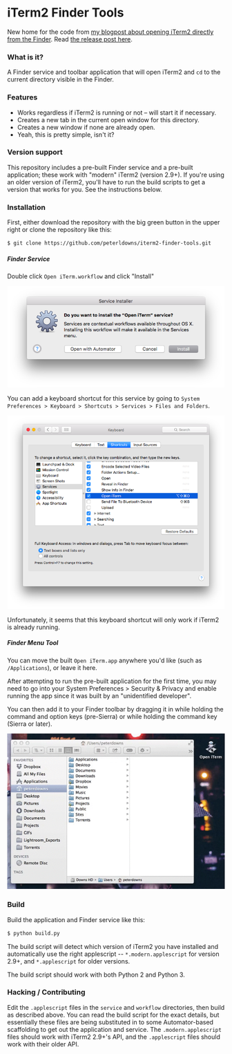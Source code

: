 # iTerm2 Finder Tools
New home for the code from [my blogpost about opening iTerm2 directly from the Finder](http://peterdowns.com/posts/open-iterm-finder-service.html). Read [the release post here](http://peterdowns.com/posts/iterm2-finder-tools.html).

### What is it?
A Finder service and toolbar application that will open iTerm2 and `cd` to the
current directory visible in the Finder.

### Features
* Works regardless if iTerm2 is running or not – will start it if necessary.
* Creates a new tab in the current open window for this directory.
* Creates a new window if none are already open.
* Yeah, this is pretty simple, isn't it?

### Version support
This repository includes a pre-built Finder service and a pre-built
application; these work with "modern" iTerm2 (version 2.9+). If you're using an
older version of iTerm2, you'll have to run the build scripts to get a version
that works for you. See the instructions below.

### Installation
First, either download the repository with the big green button in the upper right or clone the repository like this:

```bash
$ git clone https://github.com/peterldowns/iterm2-finder-tools.git
```

##### Finder Service
Double click `Open iTerm.workflow` and click "Install"

![service installation dialog](./screenshots/service_installer.png)

You can add a keyboard shortcut for this service by going to `System
Preferences > Keyboard > Shortcuts > Services > Files and Folders`.

![keyboard shortcut](./screenshots/keyboard_shortcut.png)

Unfortunately, it seems that this keyboard shortcut will only work if iTerm2 is
already running.

##### Finder Menu Tool
You can move the built `Open iTerm.app` anywhere you'd like (such as `/Applications`), or leave it here.

After attempting to run the pre-built application for the first time, you may need to go into your System Preferences > Security & Privacy
and enable running the app since it was built by an "unidentified developer".

You can then add it to your Finder toolbar by dragging it in while holding the command and
option keys (pre-Sierra) or while holding the command key (Sierra or later).

![toolbar app install](./screenshots/application_install.gif)

### Build
Build the application and Finder service like this:

```bash
$ python build.py
```

The build script will detect which version of iTerm2 you have installed and
automatically use the right applescript -- `*.modern.applescript` for version
2.9+, and `*.applescript` for older versions.

The build script should work with both Python 2 and Python 3.

### Hacking / Contributing
Edit the `.applescript` files in the `service` and `workflow` directories, then build as described above. You can read the build script for the exact details, but essentially these files are being substituted in to some Automator-based scaffolding to get out the application and service. The `.modern.applescript` files should work with iTerm2 2.9+'s API, and the `.applescript` files should work with their older API.
